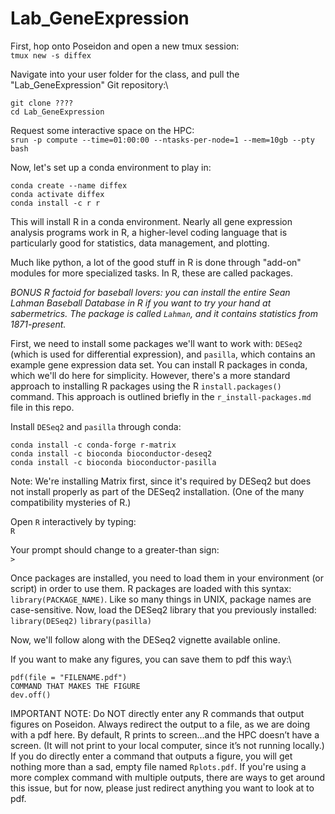 # Lab_GeneExpression

First, hop onto Poseidon and open a new tmux session:\
`tmux new -s diffex`

Navigate into your user folder for the class, and pull the "Lab_GeneExpression" Git repository:\
```
git clone ????
cd Lab_GeneExpression
```

Request some interactive space on the HPC:\
`srun -p compute --time=01:00:00 --ntasks-per-node=1 --mem=10gb --pty bash` 

Now, let's set up a conda environment to play in:

```
conda create --name diffex
conda activate diffex
conda install -c r r
```

This will install R in a conda environment. Nearly all gene expression analysis programs work in R, a higher-level coding language that is particularly good for statistics, data management, and plotting.

Much like python, a lot of the good stuff in R is done through "add-on" modules for more specialized tasks. In R, these are called packages.

*BONUS R factoid for baseball lovers: you can install the entire Sean Lahman Baseball Database in R if you want to try your hand at sabermetrics. The package is called `Lahman`, and it contains statistics from 1871-present.*

First, we need to install some packages we'll want to work with: `DESeq2` (which is used for differential expression), and `pasilla`, which contains an example gene expression data set. You can install R packages in conda, which we'll do here for simplicity. However, there's a more standard approach to installing R packages using the R `install.packages()` command. This approach is outlined briefly in the `r_install-packages.md` file in this repo.

Install `DESeq2` and `pasilla` through conda:
```
conda install -c conda-forge r-matrix
conda install -c bioconda bioconductor-deseq2
conda install -c bioconda bioconductor-pasilla
```

Note: We're installing Matrix first, since it's required by DESeq2 but does not install properly as part of the DESeq2 installation. (One of the many compatibility mysteries of R.)

Open `R` interactively by typing:\
`R`

Your prompt should change to a greater-than sign:\
`>`

Once packages are installed, you need to load them in your environment (or script) in order to use them. R packages are loaded with this syntax: `library(PACKAGE_NAME)`. Like so many things in UNIX, package names are case-sensitive. Now, load the DESeq2 library that you previously installed:\
`library(DESeq2)`
`library(pasilla)`

Now, we'll follow along with the DESeq2 vignette available online.

If you want to make any figures, you can save them to pdf this way:\
```
pdf(file = "FILENAME.pdf")
COMMAND THAT MAKES THE FIGURE
dev.off()
```

IMPORTANT NOTE: Do NOT directly enter any R commands that output figures on Poseidon. Always redirect the output to a file, as we are doing with a pdf here. By default, R prints to screen...and  the HPC doesn’t have a screen. (It will not print to your local computer, since it’s not running locally.) If you do directly enter a command that outputs a figure, you will get nothing more than a sad, empty file named `Rplots.pdf`. If you're using a more complex command with multiple outputs, there are ways to get around this issue, but for now, please just redirect anything you want to look at to pdf.







